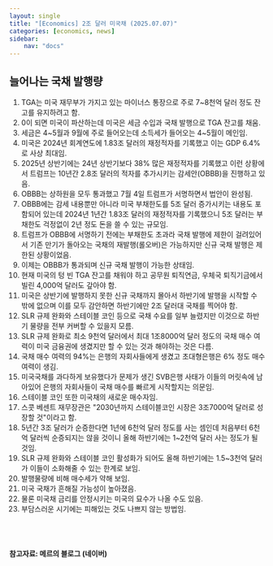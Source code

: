 ```yaml
---
layout: single
title: "[Economics] 2조 달러 미국채 (2025.07.07)"
categories: [economics, news]
sidebar:
    nav: "docs"
---
```


## 늘어나는 국채 발행량
1. TGA는 미국 재무부가 가지고 있는 마이너스 통장으로 주로 7~8천억 달러 정도 잔고를 유지하려고 함.
1. 0이 되면 미국이 파산하는데 미국은 세금 수입과 국채 발행으로 TGA 잔고를 채움.
1. 세금은 4~5월과 9월에 주로 들어오는데 소득세가 들어오는 4~5월이 메인임.
1. 미국은 2024년 회계연도에 1.83조 달러의 재정적자를 기록했고 이는 GDP 6.4%로 사상 최대임.
1. 2025년 상반기에는 24년 상반기보다 38% 많은 재정적자를 기록했고 이런 상황에서 트럼프는 10년간 2.8조 달러의 적자를 추가시키는 감세안(OBBB)을 진행하고 있음.
1. OBBB는 상하원을 모두 통과했고 7월 4일 트럼프가 서명하면서 법안이 완성됨.
1. OBBB에는 감세 내용뿐만 아니라 미국 부채한도를 5조 달러 증가시키는 내용도 포함되어 있는데 2024년 1년간 1.83조 달러의 재정적자를 기록했으니 5조 달러는 부채한도 걱정없이 2년 정도 돈을 쓸 수 있는 규모임.
1. 트럼프가 OBBB에 서명하기 전에는 부채한도 초과라 국채 발행에 제한이 걸려있어서 기존 만기가 돌아오는 국채의 재발행(롤오버)은 가능하지만 신규 국채 발행은 제한된 상황이었음.
1. 이제는 OBBB가 통과되며 신규 국채 발행이 가능한 상태임.
1. 현재 미국의 텅 빈 TGA 잔고를 채워야 하고 공무원 퇴직연금, 우체국 퇴직기금에서 빌린 4,000억 달러도 갚아야 함.
1. 미국은 상반기에 발행하지 못한 신규 국채까지 몰아서 하반기에 발행을 시작할 수 밖에 없으며 이를 모두 감안하면 하반기에만 2조 달러대 국채를 찍어야 함.
1. SLR 규제 완화와 스테이블 코인 등으로 국채 수요를 일부 늘렸지만 이것으로 하반기 물량을 전부 커버할 수 있을지 모름.
1. SLR 규제 완화로 최소 9천억 달러에서 최대 1조8000억 달러 정도의 국채 매수 여력이 미국 금융권에 생겼지만 할 수 있는 것과 해야하는 것은 다름.
1. 국채 매수 여력의 94%는 은행의 자회사들에게 생겼고 초대형은행은 6% 정도 매수 여력이 생김.
1. 미국국채를 과다하게 보유했다가 문제가 생긴 SVB은행 사태가 이들의 머릿속에 남아있어 은행의 자회사들이 국채 매수를 빠르게 시작할지는 의문임.
1. 스테이블 코인 또한 미국채의 새로운 매수자임.
1. 스콧 베센트 재무장관은 "2030년까지 스테이블코인 시장은 3조7000억 달러로 성장할 것"이라고 함.
1. 5년간 3조 달러가 순증한다면 1년에 6천억 달러 정도를 사는 셈인데 처음부터 6천억 달러씩 순증되지는 않을 것이니 올해 하반기에는 1~2천억 달러 사는 정도가 될 것임.
1. SLR 규제 완화와 스테이블 코인 활성화가 되어도 올해 하반기에는 1.5~3천억 달러가 이들이 소화해줄 수 있는 한계로 보임.
1. 발행물량에 비해 매수세가 약해 보임.
1. 미국 국채가 흔해질 가능성이 높아졌음.
1. 물론 미국채 금리를 안정시키는 미국의 묘수가 나올 수도 있음.
1. 부담스러운 시기에는 피해있는 것도 나쁘지 않는 방법임.


<br/>
<br/>

#### 참고자료: 메르의 블로그 (네이버)